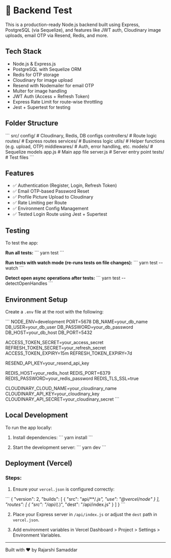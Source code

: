 # 🚀 Backend Test

This is a production-ready Node.js backend built using Express, PostgreSQL (via Sequelize), and features like JWT auth, Cloudinary image uploads, email OTP via Resend, Redis, and more.

## Tech Stack

- Node.js & Express.js
- PostgreSQL with Sequelize ORM
- Redis for OTP storage
- Cloudinary for image upload
- Resend with Nodemailer for email OTP
- Multer for image handling
- JWT Auth (Access + Refresh Token)
- Express Rate Limit for route-wise throttling
- Jest + Supertest for testing

## Folder Structure

\`\`\`
src/
config/ # Cloudinary, Redis, DB configs
controllers/ # Route logic
routes/ # Express routes
services/ # Business logic
utils/ # Helper functions (e.g. upload, OTP)
middlewares/ # Auth, error handling, etc.
models/ # Sequelize models
app.js # Main app file
server.js # Server entry point
tests/ # Test files
\`\`\`

## Features

- ✅ Authentication (Register, Login, Refresh Token)
- ✅ Email OTP-based Password Reset
- ✅ Profile Picture Upload to Cloudinary
- ✅ Rate Limiting per Route
- ✅ Environment Config Management
- ✅ Tested Login Route using Jest + Supertest

## Testing

To test the app:

**Run all tests:**
\`\`\`
yarn test
\`\`\`

**Run tests with watch mode (re-runs tests on file changes):**
\`\`\`
yarn test --watch
\`\`\`

**Detect open async operations after tests:**
\`\`\`
yarn test --detectOpenHandles
\`\`\`

## Environment Setup

Create a `.env` file at the root with the following:

\`\`\`
NODE_ENV=development
PORT=5678
DB_NAME=your_db_name
DB_USER=your_db_user
DB_PASSWORD=your_db_password
DB_HOST=your_db_host
DB_PORT=5432

ACCESS_TOKEN_SECRET=your_access_secret
REFRESH_TOKEN_SECRET=your_refresh_secret
ACCESS_TOKEN_EXPIRY=15m
REFRESH_TOKEN_EXPIRY=7d

RESEND_API_KEY=your_resend_api_key

REDIS_HOST=your_redis_host
REDIS_PORT=6379
REDIS_PASSWORD=your_redis_password
REDIS_TLS_SSL=true

CLOUDINARY_CLOUD_NAME=your_cloudinary_name
CLOUDINARY_API_KEY=your_cloudinary_key
CLOUDINARY_API_SECRET=your_cloudinary_secret
\`\`\`

## Local Development

To run the app locally:

1. Install dependencies:
   \`\`\`
   yarn install
   \`\`\`

2. Start the development server:
   \`\`\`
   yarn dev
   \`\`\`

## Deployment (Vercel)

### Steps:

1. Ensure your `vercel.json` is configured correctly:

\`\`\`
{
"version": 2,
"builds": [
{ "src": "api/**/*.js", "use": "@vercel/node" }
],
"routes": [
{ "src": "/api/(.*)", "dest": "/api/index.js" }
]
}
\`\`\`

2. Place your Express server in `/api/index.js` or adjust the `dest` path in `vercel.json`.

3. Add environment variables in Vercel Dashboard > Project > Settings > Environment Variables.

---

Built with ❤️ by Rajarshi Samaddar
